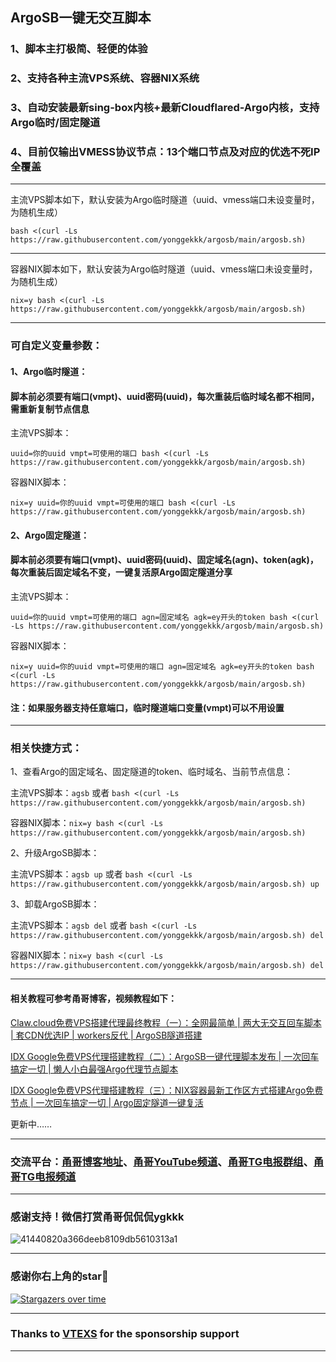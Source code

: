 ## ArgoSB一键无交互脚本

### 1、脚本主打极简、轻便的体验

### 2、支持各种主流VPS系统、容器NIX系统

### 3、自动安装最新sing-box内核+最新Cloudflared-Argo内核，支持Argo临时/固定隧道

### 4、目前仅输出VMESS协议节点：13个端口节点及对应的优选不死IP全覆盖

----------------------------------------------------------

主流VPS脚本如下，默认安装为Argo临时隧道（uuid、vmess端口未设变量时，为随机生成）
```
bash <(curl -Ls https://raw.githubusercontent.com/yonggekkk/argosb/main/argosb.sh)
```
----------------------------------------------------------

容器NIX脚本如下，默认安装为Argo临时隧道（uuid、vmess端口未设变量时，为随机生成）
```
nix=y bash <(curl -Ls https://raw.githubusercontent.com/yonggekkk/argosb/main/argosb.sh)
```

----------------------------------------------------------

### 可自定义变量参数：

#### 1、Argo临时隧道：
#### 脚本前必须要有端口(vmpt)、uuid密码(uuid)，每次重装后临时域名都不相同，需重新复制节点信息

主流VPS脚本：
```
uuid=你的uuid vmpt=可使用的端口 bash <(curl -Ls https://raw.githubusercontent.com/yonggekkk/argosb/main/argosb.sh)
```

容器NIX脚本：
```
nix=y uuid=你的uuid vmpt=可使用的端口 bash <(curl -Ls https://raw.githubusercontent.com/yonggekkk/argosb/main/argosb.sh)
```

#### 2、Argo固定隧道：
#### 脚本前必须要有端口(vmpt)、uuid密码(uuid)、固定域名(agn)、token(agk)，每次重装后固定域名不变，一键复活原Argo固定隧道分享

主流VPS脚本：
```
uuid=你的uuid vmpt=可使用的端口 agn=固定域名 agk=ey开头的token bash <(curl -Ls https://raw.githubusercontent.com/yonggekkk/argosb/main/argosb.sh)
```

容器NIX脚本：
```
nix=y uuid=你的uuid vmpt=可使用的端口 agn=固定域名 agk=ey开头的token bash <(curl -Ls https://raw.githubusercontent.com/yonggekkk/argosb/main/argosb.sh)
```


#### 注：如果服务器支持任意端口，临时隧道端口变量(vmpt)可以不用设置

---------------------------------------------------------

### 相关快捷方式：

1、查看Argo的固定域名、固定隧道的token、临时域名、当前节点信息：

主流VPS脚本：```agsb``` 或者 ```bash <(curl -Ls https://raw.githubusercontent.com/yonggekkk/argosb/main/argosb.sh)```

容器NIX脚本：```nix=y bash <(curl -Ls https://raw.githubusercontent.com/yonggekkk/argosb/main/argosb.sh)```

2、升级ArgoSB脚本：

主流VPS脚本：```agsb up``` 或者 ```bash <(curl -Ls https://raw.githubusercontent.com/yonggekkk/argosb/main/argosb.sh) up```

3、卸载ArgoSB脚本：

主流VPS脚本：```agsb del``` 或者 ```bash <(curl -Ls https://raw.githubusercontent.com/yonggekkk/argosb/main/argosb.sh) del```

容器NIX脚本：```nix=y bash <(curl -Ls https://raw.githubusercontent.com/yonggekkk/argosb/main/argosb.sh) del```

----------------------------------------------------------


#### 相关教程可参考甬哥博客，视频教程如下：

[Claw.cloud免费VPS搭建代理最终教程（一）：全网最简单 | 两大无交互回车脚本 | 套CDN优选IP | workers反代 | ArgoSB隧道搭建](https://youtu.be/Esofirx8xrE)

[IDX Google免费VPS代理搭建教程（二）：ArgoSB一键代理脚本发布 | 一次回车搞定一切 | 懒人小白最强Argo代理节点脚本](https://youtu.be/OoXJ_jxoEyY)

[IDX Google免费VPS代理搭建教程（三）：NIX容器最新工作区方式搭建Argo免费节点 | 一次回车搞定一切 | Argo固定隧道一键复活](https://youtu.be/0I5eI1KKx08)

更新中……

----------------------------------------------------------

### 交流平台：[甬哥博客地址](https://ygkkk.blogspot.com)、[甬哥YouTube频道](https://www.youtube.com/@ygkkk)、[甬哥TG电报群组](https://t.me/+jZHc6-A-1QQ5ZGVl)、[甬哥TG电报频道](https://t.me/+DkC9ZZUgEFQzMTZl)

----------------------------------------------------------
### 感谢支持！微信打赏甬哥侃侃侃ygkkk
![41440820a366deeb8109db5610313a1](https://github.com/user-attachments/assets/e5b1f2c0-bd2c-4b8f-8cda-034d3c8ef73f)

----------------------------------------------------------
### 感谢你右上角的star🌟
[![Stargazers over time](https://starchart.cc/yonggekkk/ArgoSB.svg)](https://starchart.cc/yonggekkk/ArgoSB)

----------------------------------------------------------

### Thanks to [VTEXS](https://console.vtexs.com/?affid=1558) for the sponsorship support

----------------------------------------------------------
